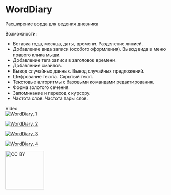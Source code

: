 # WordDiary
Расширение ворда для ведения дневника

Возможности:
* Вставка года, месяца, даты, времени. Разделение линией. 
* Добавление вида записи (особого оформления). Вывод вида в меню правого клика мыши.
* Добавление тега записи в заголовок времени.
* Добавление смайлов.
* Вывод случайных данных. Вывод случайных предложений. 
* Шифрование текста. Скрытый текст. 
* Текстовые алгоритмы с базовыми командами редактирования.
* Форма золотого сечения. 
* Запоминание и переход к курсору.
* Частота слов. Частота пары слов.

Video  
[![WordDiary, 1](https://i9.ytimg.com/vi_webp/qyLC4VrnaR4/mqdefault.webp?sqp=CNCr2_kF&rs=AOn4CLCQ8A7SUDQ0YaDvZ3WRH6cSs8Qgrg)](https://youtu.be/qyLC4VrnaR4 "WordDiary, 1")  

[![WordDiary, 2](https://i9.ytimg.com/vi_webp/byQpJ_01BZk/mqdefault.webp?sqp=CNCr2_kF&rs=AOn4CLAUfrGx7lg8TKfGTXZDpL8zlmcmMw)](https://youtu.be/byQpJ_01BZk "WordDiary, 2")  

[![WordDiary, 3](https://i9.ytimg.com/vi_webp/p-qiK85nRvo/mqdefault.webp?sqp=CNCr2_kF&rs=AOn4CLCb-U3uui9IadmWplj7y4OCJZTHcw)](https://youtu.be/p-qiK85nRvo "WordDiary, 3")  

[![WordDiary, 4](https://i9.ytimg.com/vi_webp/moiQug7wFT8/mqdefault.webp?sqp=CNCr2_kF&rs=AOn4CLDHR3iHkuiDFNoQTFvuZbKeBNv4yw)](https://youtu.be/moiQug7wFT8 "WordDiary, 4")  

<img src="https://mirrors.creativecommons.org/presskit/buttons/88x31/png/by.png" alt="CC BY" title="CC BY" width="120">
